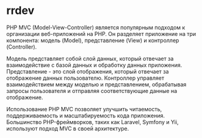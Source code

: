 # rrdev
PHP MVC (Model-View-Controller) является популярным подходом к организации веб-приложений на PHP. Он разделяет приложение на три компонента: модель (Model), представление (View) и контроллер (Controller).

Модель представляет собой слой данных, который отвечает за взаимодействие с базой данных и обработку данных приложения. Представление - это слой отображения, который отвечает за отображение данных пользователю. Контроллер управляет взаимодействием между моделью и представлением, обрабатывая запросы пользователя и отправляя соответствующие данные на отображение.

Использование PHP MVC позволяет улучшить читаемость, поддерживаемость и масштабируемость кода приложения. Большинство PHP-фреймворков, таких как Laravel, Symfony и Yii, используют подход MVC в своей архитектуре.
